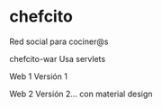 # chefcito
Red social para cociner@s

chefcito-war
Usa servlets

Web 1
Versión 1

Web 2
Versión 2... con material design
